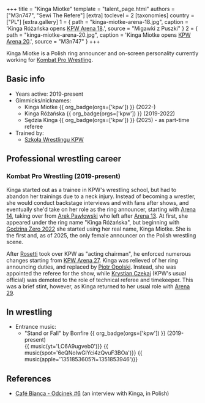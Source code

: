 +++
title = "Kinga Miotke"
template = "talent_page.html"
authors = ["M3n747", "Sewi The Refere"]
[extra]
toclevel = 2
[taxonomies]
country = ["PL"]
[extra.gallery]
1 = { path = "kinga-miotke-arena-18.jpg", caption = 'Kinga Różańska opens [KPW Arena 18](@/e/kpw/2022-03-18-kpw-arena-18.md).', source = "Migawki z Puszki" }
2 = { path = "kinga-miotke-arena-20.jpg", caption = 'Kinga Miotke opens [KPW Arena 20](@/e/kpw/2022-12-16-kpw-arena-20.md).', source = "M3n747" }
+++

Kinga Miotke is a Polish ring announcer and on-screen personality currently working for [Kombat Pro Wrestling](@/o/kpw.md).

## Basic info

* Years active: 2019-present
* Gimmicks/nicknames:
  - Kinga Miotke {{ org_badge(orgs=['kpw']) }} (2022-)
  - Kinga Różańska {{ org_badge(orgs=['kpw']) }} (2019-2022)
  - Sędzia Kinga {{ org_badge(orgs=['kpw']) }} (2025) - as part-time referee
* Trained by:
  - [Szkoła Wrestlingu KPW](@/o/szkola-kpw.md)

## Professional wrestling career

### Kombat Pro Wrestling (2019-present)

Kinga started out as a trainee in KPW's wrestling school, but had to abandon her trainings due to a neck injury.
Instead of becoming a wrestler, she would conduct backstage interviews and with fans after shows, and eventually she'd take on her role as the ring announcer, starting with [Arena 14](@/e/kpw/2019-06-15-kpw-arena-14.md), taking over from [Arek Pawłowski](@/w/pan-pawlowski.md) who left after [Arena 13](@/e/kpw/2019-04-05-kpw-arena-13.md).
At first, she appeared under the ring name "Kinga Różańska", but beginning with [Godzina Zero 2022](@/e/kpw/2022-09-17-kpw-godzina-zero-2022.md) she started using her real name, Kinga Miotke.
She is the first and, as of 2025, the only female announcer on the Polish wrestling scene.

After [Rosetti](@/w/rosetti.md) took over KPW as "acting chairman", he enforced numerous changes starting from [KPW Arena 27](@/e/kpw/2025-01-24-kpw-arena-27.md).
Kinga was relieved of her ring announcing duties, and replaced by [Piotr Opolski](@/w/piotr-opolski.md). Instead, she was appointed the referee for the show, while [Krystian Czekaj](@/w/krystian-czekaj.md) (KPW's usual official) was demoted to the role of technical referee and timekeeper. This was a brief stint, however, as Kinga returned to her usual role with [Arena 29](@/e/kpw/2025-06-20-kpw-arena-29.md).

## In wrestling

* Entrance music:
  - "Stand or Fall" by Bonfire
    {{ org_badge(orgs=['kpw']) }} (2019-present) <br>
    {{ music(yt='LC6A9ugveb0')}}
    {{ music(spot='6eQNoIwGlYci4zQvuF3BOa')}}
    {{ music(apple='1351853605?i=1351853946')}}

## References

- [Café Bianca - Odcinek #6](https://www.youtube.com/watch?v=khdgqlnAVPo) (an interview with Kinga, in Polish)
